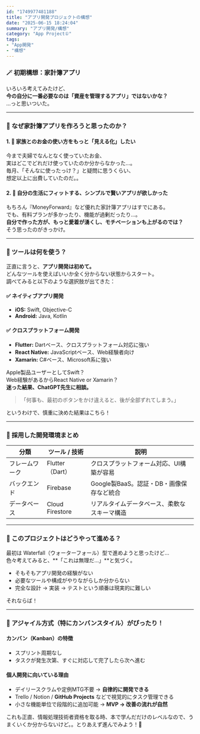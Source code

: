 ```yaml
---
id: "1749977481188"
title: "アプリ開発プロジェクトの構想"
date: "2025-06-15 18:24:04"
summary: "アプリ開発/構想"
category: "App Project①"
tags:
- "App開発"
- "構想"
---
```





### 🪄 初期構想：家計簿アプリ

いろいろ考えてみたけど、  
**今の自分に一番必要なのは「資産を管理するアプリ」ではないかな？**  
…っと思いついた。

---

### 💸 なぜ家計簿アプリを作ろうと思ったのか？

#### 1. 📌 家族とのお金の使い方をもっと「見える化」したい  
今まで夫婦でなんとなく使っていたお金、  
実はどこでどれだけ使っていたのか分からなかった…。  
毎月、「そんなに使ったっけ？」と疑問に思うくらい、  
想定以上に出費していたのだ。。


#### 2. 📌 自分の生活にフィットする、シンプルで賢いアプリが欲しかった  
もちろん『MoneyForward』など優れた家計簿アプリはすでにある。  
でも、有料プランが多かったり、機能が過剰だったり…。  
**自分で作った方が、もっと愛着が湧くし、モチベーションも上がるのでは？**  
そう思ったのがきっかけ。

---

### 🧭 ツールは何を使う？

正直に言うと、**アプリ開発は初めて。**  
どんなツールを使えばいいか全く分からない状態からスタート。  
調べてみると以下のような選択肢が出てきた：

#### ✅ ネイティブアプリ開発
- **iOS:** Swift, Objective-C  
- **Android:** Java, Kotlin  

#### ✅ クロスプラットフォーム開発
- **Flutter:** Dartベース、クロスプラットフォーム対応に強い  
- **React Native:** JavaScriptベース、Web経験者向け  
- **Xamarin:** C#ベース、Microsoft系に強い  

Apple製品ユーザーとしてSwift？  
Web経験があるからReact Native or Xamarin？  
**迷った結果、ChatGPT先生に相談。**

> 「何事も、最初のボタンをかけ違えると、後が全部ずれてしまう。」

というわけで、慎重に決めた結果はこちら！

---

### 🏁 採用した開発環境まとめ

| 分類             | ツール / 技術                         | 説明                                                                 |
|------------------|----------------------------------------|----------------------------------------------------------------------|
| フレームワーク    | Flutter（Dart）                        | クロスプラットフォーム対応、UI構築が容易                             |
| バックエンド      | Firebase                                | Google製BaaS。認証・DB・画像保存など統合                              |
| データベース      | Cloud Firestore                        | リアルタイムデータベース、柔軟なスキーマ構造                          |

---

### 🤔 このプロジェクトはどうやって進める？

最初は Waterfall（ウォーターフォール）型で進めようと思ったけど…  
色々考えてみると、**「これは無理だ…」**と気づく。

- そもそもアプリ開発の経験がない
- 必要なツールや構成がやりながらしか分からない
- 完全な設計 → 実装 → テストという順番は現実的に難しい

それならば！

---

### 🎯 アジャイル方式（特にカンバンスタイル）がぴったり！

#### カンバン（Kanban）の特徴

- スプリント周期なし  
- タスクが発生次第、すぐに対応して完了したら次へ進む  

#### 個人開発に向いている理由

- デイリースクラムや定例MTG不要 → **自律的に開発できる**  
- Trello / Notion / **GitHub Projects** などで視覚的にタスク管理できる  
- 小さな機能単位で段階的に追加可能 → **MVP → 改善の流れが自然**


これも正直、情報処理技術者資格を取る時、本で学んだだけのレベルなので、うまくいくか分からないけど。。とりあえず進んでみよう！🐥